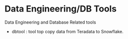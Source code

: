 # Data Engineering/DB Tools
Data Engineering and Database Related tools
   * dbtool : tool top copy data from Teradata to Snowflake.

